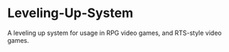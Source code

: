 # Leveling-Up-System
A leveling up system for usage in RPG video games, and RTS-style video games. 
